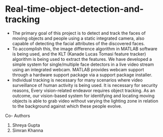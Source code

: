 # Real-time-object-detection-and-tracking

- The primary goal of this project is to detect and track the faces of moving objects and people using a static integrated camera, also capable of detecting the facial attributes of the discovered faces. 
- To accomplish this, the image difference algorithm in MATLAB software is being used, and the KLT (Kanade Lucas Tomasi feature tracker) algorithm is being used to extract the features. We have developed a simple system for single/multiple face detectors in a live video stream using an integrated webcam. MATLAB provides webcam support through a hardware support package via a support package installer.
- Individual tracking is necessary for many scenarios where video surveillance of human activity is being used. It is necessary for security reasons, Every vision-related endeavor requires object tracking. As an outcome, our vision-based system for identifying and locating moving objects is able to grab video without varying the lighting zone in relation to the background against which these people evolve.

Co- Authors 
1. Shreya Gupta 
2. Simran Khanna 

